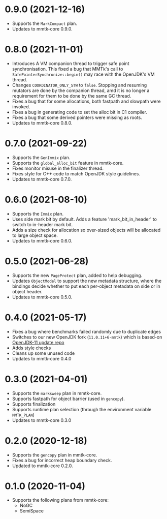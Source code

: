 0.9.0 (2021-12-16)
===

* Supports the `MarkCompact` plan.
* Updates to mmtk-core 0.9.0.

0.8.0 (2021-11-01)
===

* Introduces A VM companion thread to trigger safe point synchronisation. This fixed a bug that
  MMTk's call to `SafePointerSynchronize::begin()` may race with the OpenJDK's VM thread.
* Changes `COORDINATOR_ONLY_STW` to `false`. Stopping and resuming mutators are done by the companion thread,
  amd it is no longer a requirement for them to be done by the same GC thread.
* Fixes a bug that for some allocations, both fastpath and slowpath were invoked.
* Fixes a bug in generating code to set the alloc bit in C1 compiler.
* Fixes a bug that some derived pointers were missing as roots.
* Updates to mmtk-core 0.8.0.

0.7.0 (2021-09-22)
===

* Supports the `GenImmix` plan.
* Supports the `global_alloc_bit` feature in mmtk-core.
* Fixes monitor misuse in the finalizer thread.
* Fixes style for C++ code to match OpenJDK style guidelines.
* Updates to mmtk-core 0.7.0.

0.6.0 (2021-08-10)
===

* Supports the `Immix` plan.
* Uses side mark bit by default. Adds a feature 'mark_bit_in_header' to switch to in-header mark bit.
* Adds a size check for allocation so over-sized objects will be allocated to large object space.
* Updates to mmtk-core 0.6.0.

0.5.0 (2021-06-28)
===

* Supports the new `PageProtect` plan, added to help debugging.
* Updates `ObjectModel` to support the new metadata structure, where the bindings decide whether to put each per-object metadata on side or in object header.
* Updates to mmtk-core 0.5.0.

0.4.0 (2021-05-17)
===

* Fixes a bug where benchmarks failed randomly due to duplicate edges
* Switches to our new OpenJDK fork (`11.0.11+6-mmtk`) which is based-on [OpenJDK-11 update repo](https://github.com/openjdk/jdk11u.git)
* Adds style checks
* Cleans up some unused code
* Updates to mmtk-core 0.4.0


0.3.0 (2021-04-01)
===

* Supports the `marksweep` plan in mmtk-core.
* Supports fastpath for object barrier (used in `gencopy`).
* Supports finalization
* Supports runtime plan selection (through the environment variable `MMTK_PLAN`)
* Updates to mmtk-core 0.3.0


0.2.0 (2020-12-18)
===

* Supports the `gencopy` plan in mmtk-core.
* Fixes a bug for incorrect heap boundary check.
* Updated to mmtk-core 0.2.0.


0.1.0 (2020-11-04)
===

* Supports the following plans from mmtk-core:
  * NoGC
  * SemiSpace
